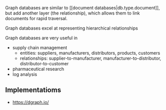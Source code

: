 
Graph databases are similar to [[document databases|db.type.document]], but add another layer (the relationship), which allows them to link documents for rapid traversal.

Graph databases excel at representing hierarchical relationships

Graph databases are very useful in 
- supply chain management
    - entities: suppliers, manufacturers, distributors, products, customers
    - relationships: supplier-to-manufacturer, manufacturer-to-distributor, distributor-to-customer
- pharmaceutical research
- log analysis

## Implementatioms
- https://dgraph.io/